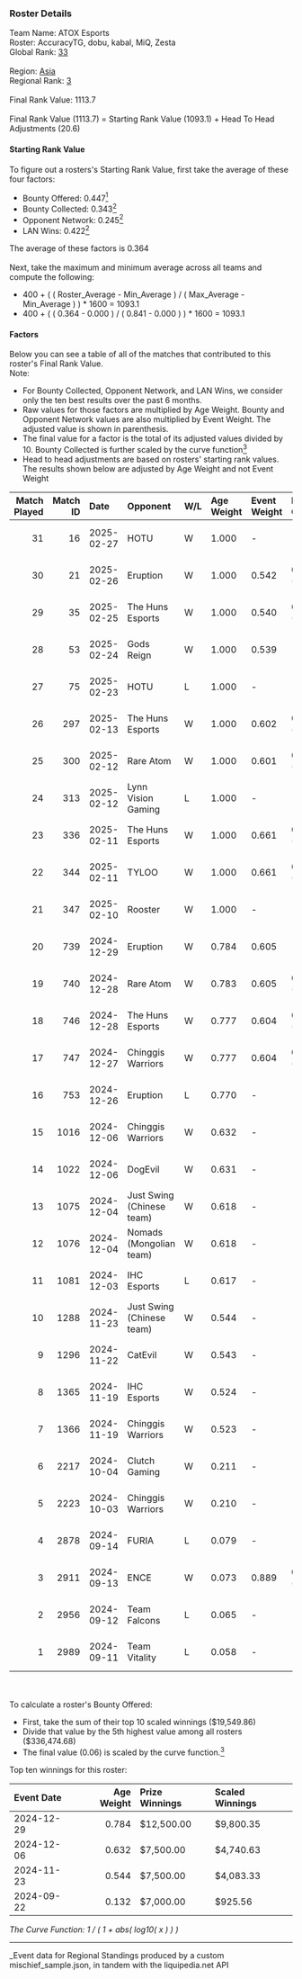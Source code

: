 ### Roster Details<br />
Team Name: ATOX Esports<br />
Roster: AccuracyTG, dobu, kabal, MiQ, Zesta<br />
Global Rank: [33](../../standings_global_2025_03_01.md)<br />
<br />
Region: [Asia]( ../../standings_asia_2025_03_01.md)<br />
Regional Rank: [3]( ../../standings_asia_2025_03_01.md)<br />
<br />
Final Rank Value:  1113.7<br />
<br />
Final Rank Value (1113.7) = Starting Rank Value (1093.1) + Head To Head Adjustments (20.6)<br />

#### Starting Rank Value<br />
To figure out a rosters's Starting Rank Value, first take the average of these four factors:<br />
- Bounty Offered: 0.447[<sup>1</sup>](#table2)
- Bounty Collected: 0.343[<sup>2</sup>](#table1)
- Opponent Network: 0.245[<sup>2</sup>](#table1)
- LAN Wins: 0.422[<sup>2</sup>](#table1)

The average of these factors is 0.364<br />
<br />
Next, take the maximum and minimum average across all teams and compute the following:<br />
- 400 + ( ( Roster_Average - Min_Average ) / ( Max_Average - Min_Average ) ) * 1600 = 1093.1
- 400 + ( ( 0.364 - 0.000 ) / ( 0.841 - 0.000 ) ) * 1600 = 1093.1


#### Factors<br />
Below you can see a table of all of the matches that contributed to this roster's Final Rank Value.<br />
Note:<br />

- For Bounty Collected, Opponent Network, and LAN Wins, we consider only the ten best results over the past 6 months.
- Raw values for those factors are multiplied by Age Weight. Bounty and Opponent Network values are also multiplied by Event Weight. The adjusted value is shown in parenthesis.
- The final value for a factor is the total of its adjusted values divided by 10. Bounty Collected is further scaled by the curve function[<sup>3</sup>](#curveFunction)
- Head to head adjustments are based on rosters' starting rank values. The results shown below are adjusted by Age Weight and not Event Weight
<span id="table1"></span><br />


| Match Played | Match ID | Date       | Opponent                  | W/L | Age Weight | Event Weight | Bounty Collected | Opponent Network | LAN Wins  | H2H Adj. | Roster                               |
| -: | -: | :- | :- | :- | :- | :- | :- | :- | :- | -: | :- |
|           31 |       16 | 2025-02-27 | HOTU                      | W   | 1.000      | -            | -                | -                | 0 (0.000) |     3.06 | AccuracyTG, dobu, kabal, MiQ, Zesta  |
|           30 |       21 | 2025-02-26 | Eruption                  | W   | 1.000      | 0.542        | 0.014 (0.008)    | 0.379 (0.205)    | 0 (0.000) |     7.61 | AccuracyTG, dobu, kabal, MiQ, Zesta  |
|           29 |       35 | 2025-02-25 | The Huns Esports          | W   | 1.000      | 0.540        | 0.025 (0.013)    | 0.516 (0.279)    | 0 (0.000) |     9.69 | AccuracyTG, dobu, kabal, MiQ, Zesta  |
|           28 |       53 | 2025-02-24 | Gods Reign                | W   | 1.000      | 0.539        | -                | 0.360 (0.194)    | -         |     6.95 | AccuracyTG, dobu, kabal, MiQ, Zesta  |
|           27 |       75 | 2025-02-23 | HOTU                      | L   | 1.000      | -            | -                | -                | -         |   -28.47 | AccuracyTG, dobu, kabal, MiQ, Zesta  |
|           26 |      297 | 2025-02-13 | The Huns Esports          | W   | 1.000      | 0.602        | 0.025 (0.015)    | 0.516 (0.311)    | -         |     9.92 | AccuracyTG, dobu, kabal, MiQ, Zesta  |
|           25 |      300 | 2025-02-12 | Rare Atom                 | W   | 1.000      | 0.601        | 0.028 (0.017)    | 0.405 (0.244)    | -         |     8.07 | AccuracyTG, dobu, kabal, MiQ, Zesta  |
|           24 |      313 | 2025-02-12 | Lynn Vision Gaming        | L   | 1.000      | -            | -                | -                | -         |   -22.35 | AccuracyTG, dobu, kabal, MiQ, Zesta  |
|           23 |      336 | 2025-02-11 | The Huns Esports          | W   | 1.000      | 0.661        | 0.025 (0.016)    | 0.516 (0.341)    | -         |     9.83 | AccuracyTG, dobu, kabal, MiQ, Zesta  |
|           22 |      344 | 2025-02-11 | TYLOO                     | W   | 1.000      | 0.661        | 0.018 (0.012)    | -                | -         |     6.68 | AccuracyTG, dobu, kabal, MiQ, Zesta  |
|           21 |      347 | 2025-02-10 | Rooster                   | W   | 1.000      | -            | -                | -                | -         |     2.54 | AccuracyTG, dobu, kabal, MiQ, Zesta  |
|           20 |      739 | 2024-12-29 | Eruption                  | W   | 0.784      | 0.605        | -                | 0.379 (0.180)    | 1 (0.784) |     6.81 | AccuracyTG, dobu, kabal, MiQ, Zesta  |
|           19 |      740 | 2024-12-28 | Rare Atom                 | W   | 0.783      | 0.605        | 0.028 (0.013)    | 0.405 (0.192)    | 1 (0.783) |     5.98 | AccuracyTG, dobu, kabal, MiQ, Zesta  |
|           18 |      746 | 2024-12-28 | The Huns Esports          | W   | 0.777      | 0.604        | 0.025 (0.012)    | 0.516 (0.242)    | 1 (0.777) |     8.29 | AccuracyTG, dobu, kabal, MiQ, Zesta  |
|           17 |      747 | 2024-12-27 | Chinggis Warriors         | W   | 0.777      | 0.604        | 0.016 (0.008)    | 0.555 (0.260)    | 1 (0.777) |     4.93 | AccuracyTG, dobu, kabal, MiQ, Zesta  |
|           16 |      753 | 2024-12-26 | Eruption                  | L   | 0.770      | -            | -                | -                | -         |   -17.81 | AccuracyTG, dobu, kabal, MiQ, Zesta  |
|           15 |     1016 | 2024-12-06 | Chinggis Warriors         | W   | 0.632      | -            | -                | -                | -         |     4.00 | AccuracyTG, dobu, kabal, MiQ, Zesta  |
|           14 |     1022 | 2024-12-06 | DogEvil                   | W   | 0.631      | -            | -                | -                | -         |     1.05 | AccuracyTG, dobu, kabal, MiQ, Zesta  |
|           13 |     1075 | 2024-12-04 | Just Swing (Chinese team) | W   | 0.618      | -            | -                | -                | -         |     2.01 | AccuracyTG, dobu, kabal, MiQ, Zesta  |
|           12 |     1076 | 2024-12-04 | Nomads (Mongolian team)   | W   | 0.618      | -            | -                | -                | -         |     0.78 | AccuracyTG, dobu, kabal, MiQ, Zesta  |
|           11 |     1081 | 2024-12-03 | IHC Esports               | L   | 0.617      | -            | -                | -                | -         |   -17.45 | AccuracyTG, dobu, kabal, MiQ, Zesta  |
|           10 |     1288 | 2024-11-23 | Just Swing (Chinese team) | W   | 0.544      | -            | -                | -                | -         |     1.70 | AccuracyTG, dobu, kabal, MiQ, Zesta  |
|            9 |     1296 | 2024-11-22 | CatEvil                   | W   | 0.543      | -            | -                | -                | -         |     0.72 | AccuracyTG, dobu, kabal, MiQ, Zesta  |
|            8 |     1365 | 2024-11-19 | IHC Esports               | W   | 0.524      | -            | -                | -                | -         |     1.58 | AccuracyTG, dobu, kabal, MiQ, Zesta  |
|            7 |     1366 | 2024-11-19 | Chinggis Warriors         | W   | 0.523      | -            | -                | -                | -         |     3.63 | AccuracyTG, dobu, kabal, MiQ, Zesta  |
|            6 |     2217 | 2024-10-04 | Clutch Gaming             | W   | 0.211      | -            | -                | -                | 1 (0.211) |     0.27 | cool4st, dobu, kabal, MiQ, yAmi      |
|            5 |     2223 | 2024-10-03 | Chinggis Warriors         | W   | 0.210      | -            | -                | -                | 1 (0.210) |     1.58 | cool4st, dobu, kabal, MiQ, yAmi      |
|            4 |     2878 | 2024-09-14 | FURIA                     | L   | 0.079      | -            | -                | -                | -         |    -0.30 | ANNIHILATION, dobu, kabal, MiQ, yAmi |
|            3 |     2911 | 2024-09-13 | ENCE                      | W   | 0.073      | 0.889        | 0.134 (0.009)    | -                | 1 (0.073) |     1.07 | ANNIHILATION, dobu, kabal, MiQ, yAmi |
|            2 |     2956 | 2024-09-12 | Team Falcons              | L   | 0.065      | -            | -                | -                | -         |    -1.77 | ANNIHILATION, dobu, kabal, MiQ, yAmi |
|            1 |     2989 | 2024-09-11 | Team Vitality             | L   | 0.058      | -            | -                | -                | -         |    -0.02 | ANNIHILATION, dobu, kabal, MiQ, yAmi |

<br />
<span id="table2"></span><br />
To calculate a roster's Bounty Offered:<br />

- First, take the sum of their top 10 scaled winnings ($19,549.86)
- Divide that value by the 5th highest value among all rosters ($336,474.68)
- The final value (0.06) is scaled by the curve function.[<sup>3</sup>](#curveFunction)

Top ten winnings for this roster:<br />

| Event Date | Age Weight | Prize Winnings | Scaled Winnings |
| :- | -: | :- | :- |
| 2024-12-29 |      0.784 | $12,500.00     | $9,800.35       |
| 2024-12-06 |      0.632 | $7,500.00      | $4,740.63       |
| 2024-11-23 |      0.544 | $7,500.00      | $4,083.33       |
| 2024-09-22 |      0.132 | $7,000.00      | $925.56         |


<span id="curveFunction"></span>_The Curve Function: 1 / ( 1 + abs( log10( x ) ) )_<br />

---
_Event data for Regional Standings produced by a custom mischief_sample.json, in tandem with the liquipedia.net API<br />
